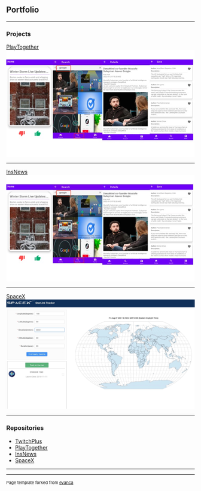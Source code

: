 ## Portfolio

---

### Projects

[PlayTogether](/sample_page)
<img src="images/Slide1.jpeg?raw=true"/>

---
[InsNews](/pdf/sample_presentation.pdf)
<img src="images/Insnews.jpeg?raw=true"/>

---
[SpaceX](http://example.com/)
<img src="images/spacex.jpg?raw=true"/>

---

### Repositories

- [TwitchPlus](http://example.com/)
- [PlayTogether](https://github.com/JianbinGong/PictureSocialNetWork)
- [InsNews](https://github.com/JianbinGong/PersonalizeNews)
- [SpaceX](https://github.com/JianbinGong/spaceX)


---




---
<p style="font-size:11px">Page template forked from <a href="https://github.com/evanca/quick-portfolio">evanca</a></p>
<!-- Remove above link if you don't want to attibute -->
